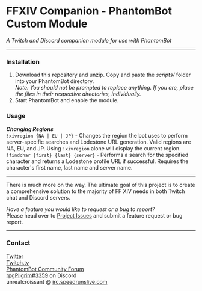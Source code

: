# FFXIV Companion - PhantomBot Custom Module  

*A Twitch and Discord companion module for use with PhantomBot*  

---

### Installation

1. Download this repository and unzip. Copy and paste the *scripts/* folder into your PhantomBot directory.  
*Note: You should not be prompted to replace anything. If you are, place the files in their respective directories, individually.*
2. Start PhantomBot and enable the module.

### Usage

***Changing Regions***  
`!xivregion {NA | EU | JP}` - Changes the region the bot uses to perform server-specific searches and Lodestone URL generation. Valid regions are NA, EU, and JP. Using `!xivregion` alone will display the current region.  
`!findchar {first} {last} {server}` - Performs a search for the specified character and returns a Lodestone profile URL if successful. Requires the character's first name, last name and server name.

---

There is much more on the way. The ultimate goal of this project is to create a comprehensive solution to the majority of FF XIV needs in both Twitch chat and Discord servers.

*Have a feature you would like to request or a bug to report?*  
Please head over to [Project Issues](https://github.com/onigiri070/FFXIV-Companion/issues) and submit a feature request or bug report.

---

### Contact  
[Twitter](https://twitter.com/rpgpilgrim)  
[Twitch.tv](https://twitch.tv/rpgpilgrim)  
[PhantomBot Community Forum](https://community.phantom.bot/u/unrealcroissant)  
[rpgPilgrim#3359](https://discordapp.com/) on Discord  
unrealcroissant @ [irc.speedrunslive.com](http://www.speedrunslive.com/channel/)
